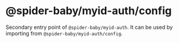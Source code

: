 # @spider-baby/myid-auth/config

Secondary entry point of `@spider-baby/myid-auth`. It can be used by importing from `@spider-baby/myid-auth/config`.
